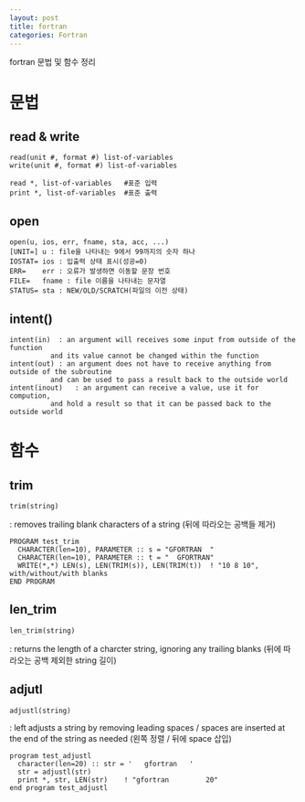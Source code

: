 ```yaml
---
layout: post
title: fortran
categories: Fortran
---
```


fortran 문법 및 함수 정리


# 문법

## read & write

	read(unit #, format #) list-of-variables
	write(unit #, format #) list-of-variables
	
	read *, list-of-variables	#표준 입력
	print *, list-of-variables	#표준 출력


## open

	open(u, ios, err, fname, sta, acc, ...)
	[UNIT=]	u : file을 나타내는 9에서 99까지의 숫자 하나
	IOSTAT=	ios : 입출력 상태 표시(성공=0)
	ERR=	err : 오류가 발생하면 이동할 문장 번호
	FILE=	fname : file 이름을 나타내는 문자열
	STATUS=	sta : NEW/OLD/SCRATCH(파일의 이전 상태)
	

## intent()
	
	intent(in)	: an argument will receives some input from outside of the function 
			  and its value cannot be changed within the function
	intent(out)	: an argument does not have to receive anything from outside of the subroutine 
			  and can be used to pass a result back to the outside world
	intent(inout)	: an argument can receive a value, use it for compution, 
			  and hold a result so that it can be passed back to the outside world

	
	
# 함수

## trim

	trim(string)


: removes trailing blank characters of a string (뒤에 따라오는 공백들 제거)

```
PROGRAM test_trim
  CHARACTER(len=10), PARAMETER :: s = "GFORTRAN  "
  CHARACTER(len=10), PARAMETER :: t = "  GFORTRAN"
  WRITE(*,*) LEN(s), LEN(TRIM(s)), LEN(TRIM(t))  ! "10 8 10", with/without/with blanks
END PROGRAM
```


## len_trim

	len_trim(string)

: returns the length of a charcter string, ignoring any trailing blanks (뒤에 따라오는 공백 제외한 string 길이)


## adjutl

	adjustl(string)

: left adjusts a string by removing leading spaces / spaces are inserted at the end of the string as needed (왼쪽 정렬 / 뒤에 space 삽입)

```
program test_adjustl
  character(len=20) :: str = '   gfortran   '
  str = adjustl(str)
  print *, str, LEN(str)	! "gfortran         20"
end program test_adjustl
```
